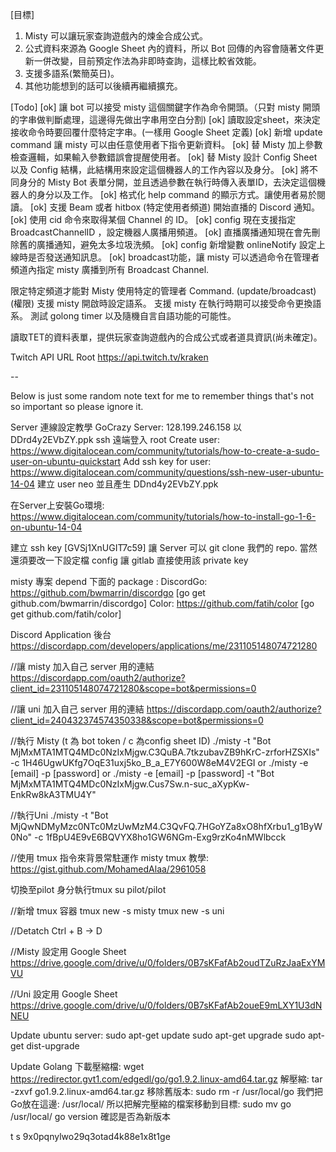 [目標]
1. Misty 可以讓玩家查詢遊戲內的煉金合成公式。
2. 公式資料來源為 Google Sheet 內的資料，所以 Bot 回傳的內容會隨著文件更新一併改變，目前預定作法為非即時查詢，這樣比較省效能。
3. 支援多語系(繁簡英日)。
4. 其他功能想到的話可以後續再繼續擴充。 

[Todo]
[ok] 讓 bot 可以接受 misty 這個關鍵字作為命令開頭。（只對 misty 開頭的字串做判斷處理，這邊得先做出字串用空白分割)
[ok] 讀取設定sheet，來決定接收命令時要回覆什麼特定字串。(一樣用 Google Sheet 定義)
[ok] 新增 update command 讓 misty 可以由任意使用者下指令更新資料。
[ok] 替 Misty 加上參數檢查邏輯，如果輸入參數錯誤會提醒使用者。
[ok] 替 Misty 設計 Config Sheet 以及 Config 結構，此結構用來設定這個機器人的工作內容以及身分。
[ok] 將不同身分的 Misty Bot 表單分開，並且透過參數在執行時傳入表單ID，去決定這個機器人的身分以及工作。
[ok] 格式化 help command 的顯示方式。讓使用者易於閱讀。
[ok] 支援 Beam 或者 hitbox (特定使用者頻道) 開始直播的 Discord 通知。
[ok] 使用 cid 命令來取得某個 Channel 的 ID。
[ok] config 現在支援指定 BroadcastChannelID ，設定機器人廣播用頻道。
[ok] 直播廣播通知現在會先刪除舊的廣播通知，避免太多垃圾洗頻。
[ok] config 新增變數 onlineNotify 設定上線時是否發送通知訊息。
[ok] broadcast功能，讓 misty 可以透過命令在管理者頻道內指定 misty 廣播到所有 Broadcast Channel.

限定特定頻道才能對 Misty 使用特定的管理者 Command. (update/broadcast) (權限)
支援 misty 開啟時設定語系。
支援 misty 在執行時期可以接受命令更換語系。
測試 golong timer 以及隨機自言自語功能的可能性。

讀取TET的資料表單，提供玩家查詢遊戲內的合成公式或者道具資訊(尚未確定)。

Twitch API URL Root
https://api.twitch.tv/kraken

--

Below is just some random note text for me to remember things that's not so important so please ignore it.

Server 連線設定教學
GoCrazy Server: 128.199.246.158 以 DDrd4y2EVbZY.ppk ssh 遠端登入 root
Create user: https://www.digitalocean.com/community/tutorials/how-to-create-a-sudo-user-on-ubuntu-quickstart
Add ssh key for user: https://www.digitalocean.com/community/questions/ssh-new-user-ubuntu-14-04
建立 user neo 並且產生 DDnd4y2EVbZY.ppk

在Server上安裝Go環境: https://www.digitalocean.com/community/tutorials/how-to-install-go-1-6-on-ubuntu-14-04

建立 ssh key [GVSj1XnUGIT7c59] 讓 Server 可以 git clone 我們的 repo. 當然還須要改一下設定檔 config 讓 gitlab 直接使用該 private key

misty 專案 depend 下面的 package :
DiscordGo: https://github.com/bwmarrin/discordgo
[go get github.com/bwmarrin/discordgo] 
Color: https://github.com/fatih/color
[go get github.com/fatih/color] 

Discord Application 後台
https://discordapp.com/developers/applications/me/231105148074721280

//讓 misty 加入自己 server 用的連結
https://discordapp.com/oauth2/authorize?client_id=231105148074721280&scope=bot&permissions=0

//讓 uni 加入自己 server 用的連結
https://discordapp.com/oauth2/authorize?client_id=240432374574350338&scope=bot&permissions=0

//執行 Misty (t 為 bot token / c 為config sheet ID)
./misty -t "Bot MjMxMTA1MTQ4MDc0NzIxMjgw.C3QuBA.7tkzubavZB9hKrC-zrforHZSXIs" -c 1H46UgwUKfg7OqE31uxj5ko_B_a_E7Y600W8eM4V2EGI
or
./misty -e [email] -p [password]
or 
./misty -e [email] -p [password] -t "Bot MjMxMTA1MTQ4MDc0NzIxMjgw.Cus7Sw.n-suc_aXypKw-EnkRw8kA3TMU4Y"

//執行Uni
./misty -t "Bot MjQwNDMyMzc0NTc0MzUwMzM4.C3QvFQ.7HGoYZa8xO8hfXrbu1_g1ByW0No" -c 1fBpU4E9vE6BQVYX8ho1GW6NGm-Exg9rzKo4nMWlbcck

//使用 tmux 指令來背景常駐運作 misty
tmux 教學: https://gist.github.com/MohamedAlaa/2961058

切換至pilot 身分執行tmux
su pilot/pilot

//新增 tmux 容器
tmux new -s misty
tmux new -s uni

//Detatch
Ctrl + B -> D

//Misty 設定用 Google Sheet
https://drive.google.com/drive/u/0/folders/0B7sKFafAb2oudTZuRzJaaExYMVU

//Uni 設定用 Google Sheet
https://drive.google.com/drive/u/0/folders/0B7sKFafAb2oueE9mLXY1U3dNNEU

Update ubuntu server:
sudo apt-get update
sudo apt-get upgrade
sudo apt-get dist-upgrade

Update Golang
下載壓縮檔:
wget https://redirector.gvt1.com/edgedl/go/go1.9.2.linux-amd64.tar.gz
解壓縮:
tar -zxvf go1.9.2.linux-amd64.tar.gz
移除舊版本:
sudo rm -r /usr/local/go
我們把Go放在這邊:
/usr/local/
所以把解完壓縮的檔案移動到目標:
sudo mv go /usr/local/
go version 確認是否為新版本

t s
9x0pqnylwo29q3otad4k88e1x8t1ge